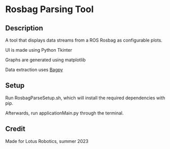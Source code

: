 # Rosbag Parsing Tool

## Description
A tool that displays data streams from a ROS Rosbag as configurable plots.


UI is made using Python Tkinter

Graphs are generated using matplotlib

Data extraction uses [Bagpy](https://jmscslgroup.github.io/bagpy/)

## Setup
Run RosbagParseSetup.sh, which will install the required dependencies with pip.

Afterwards, run applicationMain.py through the terminal.


## Credit
Made for Lotus Robotics, summer 2023
